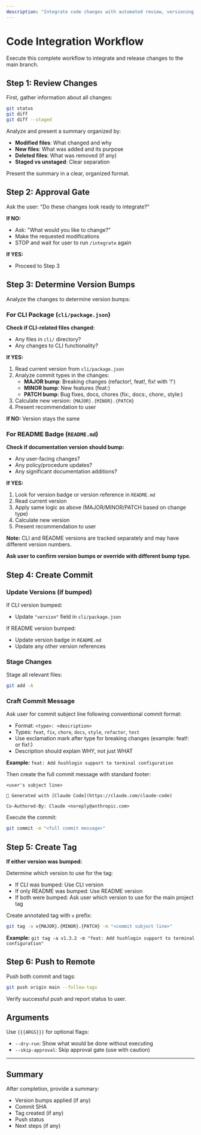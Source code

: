 ```yaml
---
description: "Integrate code changes with automated review, versioning, commit, tag, and push"
---
```


# Code Integration Workflow

Execute this complete workflow to integrate and release changes to the main branch.

## Step 1: Review Changes

First, gather information about all changes:

```bash
git status
git diff
git diff --staged
```

Analyze and present a summary organized by:
- **Modified files**: What changed and why
- **New files**: What was added and its purpose
- **Deleted files**: What was removed (if any)
- **Staged vs unstaged**: Clear separation

Present the summary in a clear, organized format.

## Step 2: Approval Gate

Ask the user: "Do these changes look ready to integrate?"

**If NO:**
- Ask: "What would you like to change?"
- Make the requested modifications
- STOP and wait for user to run `/integrate` again

**If YES:**
- Proceed to Step 3

## Step 3: Determine Version Bumps

Analyze the changes to determine version bumps:

### For CLI Package (`cli/package.json`)

**Check if CLI-related files changed:**
- Any files in `cli/` directory?
- Any changes to CLI functionality?

**If YES:**
1. Read current version from `cli/package.json`
2. Analyze commit types in the changes:
   - **MAJOR bump**: Breaking changes (refactor!, feat!, fix! with '!')
   - **MINOR bump**: New features (feat:)
   - **PATCH bump**: Bug fixes, docs, chores (fix:, docs:, chore:, style:)
3. Calculate new version: `{MAJOR}.{MINOR}.{PATCH}`
4. Present recommendation to user

**If NO:** Version stays the same

### For README Badge (`README.md`)

**Check if documentation version should bump:**
- Any user-facing changes?
- Any policy/procedure updates?
- Any significant documentation additions?

**If YES:**
1. Look for version badge or version reference in `README.md`
2. Read current version
3. Apply same logic as above (MAJOR/MINOR/PATCH based on change type)
4. Calculate new version
5. Present recommendation to user

**Note:** CLI and README versions are tracked separately and may have different version numbers.

**Ask user to confirm version bumps or override with different bump type.**

## Step 4: Create Commit

### Update Versions (if bumped)

If CLI version bumped:
- Update `"version"` field in `cli/package.json`

If README version bumped:
- Update version badge in `README.md`
- Update any other version references

### Stage Changes

Stage all relevant files:
```bash
git add -A
```

### Craft Commit Message

Ask user for commit subject line following conventional commit format:
- Format: `<type>: <description>`
- Types: `feat`, `fix`, `chore`, `docs`, `style`, `refactor`, `test`
- Use exclamation mark after type for breaking changes (example: feat!: or fix!:)
- Description should explain WHY, not just WHAT

**Example:** `feat: Add hushlogin support to terminal configuration`

Then create the full commit message with standard footer:

```
<user's subject line>

🤖 Generated with [Claude Code](https://claude.com/claude-code)

Co-Authored-By: Claude <noreply@anthropic.com>
```

Execute the commit:
```bash
git commit -m "<full commit message>"
```

## Step 5: Create Tag

**If either version was bumped:**

Determine which version to use for the tag:
- If CLI was bumped: Use CLI version
- If only README was bumped: Use README version
- If both were bumped: Ask user which version to use for the main project tag

Create annotated tag with `v` prefix:
```bash
git tag -a v{MAJOR}.{MINOR}.{PATCH} -m "<commit subject line>"
```

**Example:** `git tag -a v1.3.2 -m "feat: Add hushlogin support to terminal configuration"`

## Step 6: Push to Remote

Push both commit and tags:
```bash
git push origin main --follow-tags
```

Verify successful push and report status to user.

## Arguments

Use `{{{ARGS}}}` for optional flags:
- `--dry-run`: Show what would be done without executing
- `--skip-approval`: Skip approval gate (use with caution)

---

## Summary

After completion, provide a summary:
- Version bumps applied (if any)
- Commit SHA
- Tag created (if any)
- Push status
- Next steps (if any)
